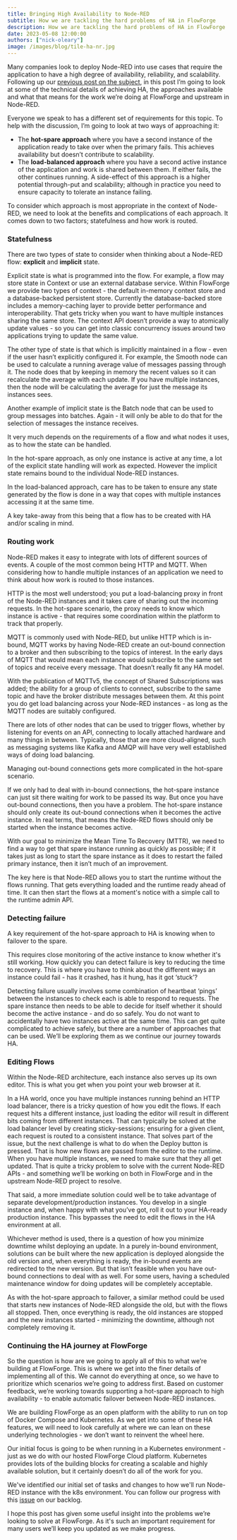 ```yaml
---
title: Bringing High Availability to Node-RED
subtitle: How we are tackling the hard problems of HA in FlowForge
description: How we are tackling the hard problems of HA in FlowForge
date: 2023-05-08 12:00:00
authors: ["nick-oleary"]
image: /images/blog/tile-ha-nr.jpg
---
```


Many companies look to deploy Node-RED into use cases that require the application
to have a high degree of availability, reliability, and scalability. Following up
our [previous post on the subject](/blog/02/highly-available-node-red), in this
post I’m going to look at some of the technical details of achieving HA, the
approaches available and what that means for the work we’re doing at FlowForge
and upstream in Node-RED.

<!--more-->

Everyone we speak to has a different set of requirements for this topic. To help
with the discussion, I’m going to look at two ways of approaching it:

 - The **hot-spare approach** where you have a second instance of the application
   ready to take over when the primary fails. This achieves availability but
   doesn’t contribute to scalability.
 - The **load-balanced approach** where you have a second active instance of the
   application and work is shared between them. If either fails, the other
   continues running. A side-effect of this approach is a higher potential
   through-put and scalability; although in practice you need to ensure capacity
   to tolerate an instance failing.

To consider which approach is most appropriate in the context of Node-RED, we
need to look at the benefits and complications of each approach. It comes down
to two factors; statefulness and how work is routed.

### Statefulness

There are two types of state to consider when thinking about a Node-RED flow:
**explicit** and **implicit** state.

Explicit state is what is programmed into the flow. For example, a flow may store
state in Context or use an external database service. Within FlowForge we provide
two types of context - the default in-memory context store and a database-backed 
persistent store. Currently the database-backed store includes a memory-caching
layer to provide better performance and interoperability. That gets tricky when
you want to have multiple instances sharing the same store. The context API
doesn’t provide a way to atomically update values - so you can get into classic
concurrency issues around two applications trying to update the same value.

The other type of state is that which is implicitly maintained in a flow - even
if the user hasn’t explicitly configured it. For example, the Smooth node can be
used to calculate a running average value of messages passing through it. The
node does that by keeping in memory the recent values so it can recalculate the 
average with each update. If you have multiple instances, then the node will be
calculating the average for just the message its instances sees.

Another example of implicit state is the Batch node that can be used to group
messages into batches. Again - it will only be able to do that for the selection
of messages the instance receives.

It very much depends on the requirements of a flow and what nodes it uses, as to
how the state can be handled.

In the hot-spare approach, as only one instance is active at any time, a lot of
the explicit state handling will work as expected. However the implicit state
remains bound to the individual Node-RED instances.

In the load-balanced approach, care has to be taken to ensure any state generated
by the flow is done in a way that copes with multiple instances accessing it at
the same time.

A key take-away from this being that a flow has to be created with HA and/or scaling
in mind.

### Routing work

Node-RED makes it easy to integrate with lots of different sources of events.
A couple of the most common being HTTP and MQTT. When considering how to handle
multiple instances of an application we need to think about how work is routed
to those instances.

HTTP is the most well understood; you put a load-balancing proxy in front of the
Node-RED instances and it takes care of sharing out the incoming requests. In
the hot-spare scenario, the proxy needs to know which instance is active - that
requires some coordination within the platform to track that properly.

MQTT is commonly used with Node-RED, but unlike HTTP which is in-bound, MQTT
works by having Node-RED create an out-bound connection to a broker and then
subscribing to the topics of interest. In the early days of MQTT that would mean
each instance would subscribe to the same set of topics and receive every message.
That doesn’t really fit any HA model.

With the publication of MQTTv5, the concept of Shared Subscriptions was added;
the ability for a group of clients to connect, subscribe to the same topic and
have the broker distribute messages between them. At this point you do get load
balancing across your Node-RED instances - as long as the MQTT nodes are suitably
configured.

There are lots of other nodes that can be used to trigger flows, whether by
listening for events on an API, connecting to locally attached hardware and many
things in between. Typically, those that are more cloud-aligned, such as messaging
systems like Kafka and AMQP will have very well established ways of doing load
balancing.

Managing out-bound connections gets more complicated in the hot-spare scenario.

If we only had to deal with in-bound connections, the hot-spare instance can just
sit there waiting for work to be passed its way. But once you have out-bound
connections, then you have a problem. The hot-spare instance should only create
its out-bound connections when it becomes the active instance. In real terms,
that means the Node-RED flows should only be started when the instance becomes
active.

With our goal to minimize the Mean Time To Recovery (MTTR), we need to find a
way to get that spare instance running as quickly as possible; if it takes just
as long to start the spare instance as it does to restart the failed primary
instance, then it isn’t much of an improvement.

The key here is that Node-RED allows you to start the runtime without the flows
running. That gets everything loaded and the runtime ready ahead of time. It can
then start the flows at a moment's notice with a simple call to the runtime admin
API.


### Detecting failure

A key requirement of the hot-spare approach to HA is knowing when to failover to
the spare.

This requires close monitoring of the active instance to know whether it's still
working. How quickly you can detect failure is key to reducing the time to recovery.
This is where you have to think about the different ways an instance could fail -
has it crashed, has it hung, has it got ‘stuck’?

Detecting failure usually involves some combination of heartbeat ‘pings’ between
the instances to check each is able to respond to requests. The spare instance
then needs to be able to decide for itself whether it should become the active
instance - and do so safely. You do not want to accidentally have two instances
active at the same time. This can get quite complicated to achieve safely, but
there are a number of approaches that can be used. We’ll be exploring them as we
continue our journey towards HA.

### Editing Flows

Within the Node-RED architecture, each instance also serves up its own editor.
This is what you get when you point your web browser at it.

In a HA world, once you have multiple instances running behind an HTTP load
balancer, there is a tricky question of how you edit the flows. If each request
hits a different instance, just loading the editor will result in different bits
coming from different instances. That can typically be solved at the load balancer
level by creating sticky-sessions; ensuring for a given client, each request is
routed to a consistent instance. That solves part of the issue, but the next
challenge is what to do when the Deploy button is pressed. That is how new flows
are passed from the editor to the runtime. When you have multiple instances, we
need to make sure that they all get updated. That is quite a tricky problem to
solve with the current Node-RED APIs - and something we’ll be working on both in
FlowForge and in the upstream Node-RED project to resolve.

That said, a more immediate solution could well be to take advantage of separate 
development/production instances. You develop in a single instance and, when happy
with what you’ve got, roll it out to your HA-ready production instance. This
bypasses the need to edit the flows in the HA environment at all.

Whichever method is used, there is a question of how you minimize downtime whilst
deploying an update. In a purely in-bound environment, solutions can be built
where the new application is deployed alongside the old version and, when everything
is ready, the in-bound events are redirected to the new version. But that isn’t
feasible when you have out-bound connections to deal with as well. For some users,
having a scheduled maintenance window for doing updates will be completely acceptable.

As with the hot-spare approach to failover, a similar method could be used that
starts new instances of Node-RED alongside the old, but with the flows all stopped.
Then, once everything is ready, the old instances are stopped and the new instances
started - minimizing the downtime, although not completely removing it.

### Continuing the HA journey at FlowForge

So the question is how are we going to apply all of this to what we’re building
at FlowForge. This is where we get into the finer details of implementing all of
this. We cannot do everything at once, so we have to prioritize which scenarios
we’re going to address first. Based on customer feedback, we’re working towards
supporting a hot-spare approach to high availability - to enable automatic
failover between Node-RED instances.

We are building FlowForge as an open platform with the ability to run on top of
Docker Compose and Kubernetes. As we get into some of these HA features, we will
need to look carefully at where we can lean on these underlying technologies -
we don’t want to reinvent the wheel here.

Our initial focus is going to be when running in a Kubernetes environment - just
as we do with our hosted FlowForge Cloud platform. Kubernetes provides lots of
the building blocks for creating a scalable and highly available solution, but
it certainly doesn’t do all of the work for you.

We've identified our initial set of tasks and changes to how we'll run Node-RED
instance with the k8s environment. You can follow our progress with this
[issue](https://github.com/flowforge/flowforge/issues/1920) on our backlog.

I hope this post has given some useful insight into the problems we’re looking
to solve at FlowForge. As it's such an important requirement for many users we’ll
keep you updated as we make progress.




